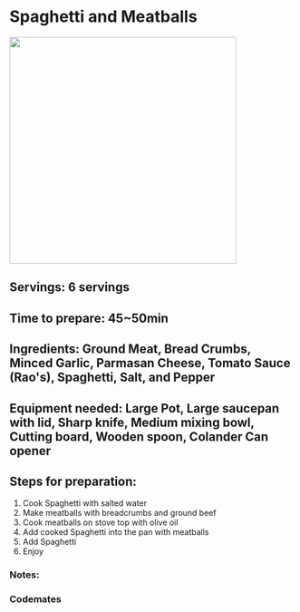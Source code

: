 
# Spaghetti and Meatballs

<img src="https://i.etsystatic.com/11465033/r/il/7537f2/3560856269/il_1588xN.3560856269_95sh.jpg" height="400" >

## Servings: 6 servings

## Time to prepare: 45~50min

## Ingredients: Ground Meat, Bread Crumbs, Minced Garlic, Parmasan Cheese, Tomato Sauce (Rao's), Spaghetti, Salt, and Pepper

## Equipment needed: Large Pot, Large saucepan with lid, Sharp knife, Medium mixing bowl, Cutting board, Wooden spoon, Colander Can opener

## Steps for preparation:
1) Cook Spaghetti with salted water
2) Make meatballs with breadcrumbs and ground beef
3) Cook meatballs on stove top with olive oil
4) Add cooked Spaghetti into the pan with meatballs
5) Add Spaghetti 
6) Enjoy


### Notes:



### Codemates #
